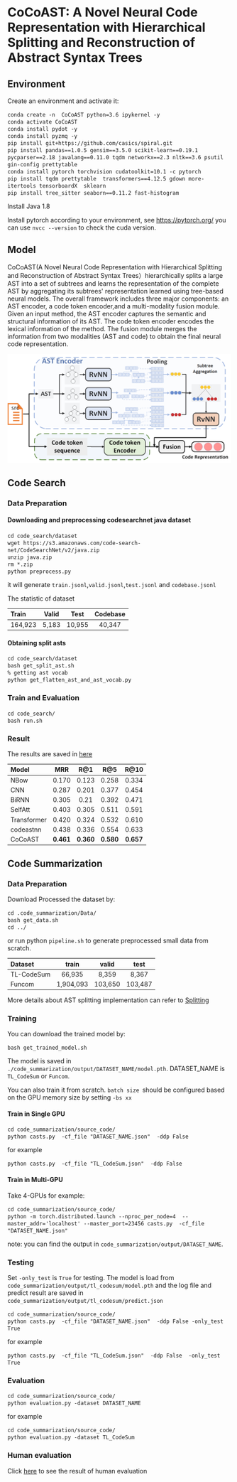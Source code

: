 # CoCoAST: A Novel Neural Code Representation with Hierarchical Splitting and Reconstruction of Abstract Syntax Trees

## Environment

Create an environment and activate it:
```
conda create -n  CoCoAST python=3.6 ipykernel -y
conda activate CoCoAST
conda install pydot -y
conda install pyzmq -y
pip install git+https://github.com/casics/spiral.git
pip install pandas==1.0.5 gensim==3.5.0 scikit-learn==0.19.1 pycparser==2.18 javalang==0.11.0 tqdm networkx==2.3 nltk==3.6 psutil gin-config prettytable
conda install pytorch torchvision cudatoolkit=10.1 -c pytorch
pip install tqdm prettytable  transformers==4.12.5 gdown more-itertools tensorboardX  sklearn
pip install tree_sitter seaborn==0.11.2 fast-histogram
```
Install Java 1.8

Install pytorch according to your environment, see https://pytorch.org/ 
you can use `nvcc --version` to check the cuda version. 

## Model

CoCoAST(A Novel Neural Code Representation with Hierarchical Splitting and Reconstruction of Abstract Syntax Trees）hierarchically splits a large AST into a set of subtrees 
and learns the representation of the complete AST by aggregating its subtrees' representation learned using tree-based neural models.
The overall framework includes three major components:
an AST encoder, a code token encoder,and a multi-modality fusion module. Given an input method, the AST encoder captures the semantic and structural information of its AST. 
The code token encoder encodes the lexical information of the method. The fusion module merges the information from two modalities (AST and code) to obtain the final neural code representation.

![1](./images/CoCoAST.png)

## Code Search

###  Data Preparation 

#### Downloading and preprocessing codesearchnet java dataset
```
cd code_search/dataset
wget https://s3.amazonaws.com/code-search-net/CodeSearchNet/v2/java.zip
unzip java.zip
rm *.zip
python preprocess.py
```
it will generate `train.jsonl`,`valid.jsonl`,`test.jsonl` and `codebase.jsonl`

The statistic of dataset

|Train|Valid|Test|Codebase|
| :--------- | :------: | :----: | :----: |
| 164,923 | 5,183 | 10,955 | 40,347 |

#### Obtaining split asts

```
cd code_search/dataset
bash get_split_ast.sh 
% getting ast vocab
python get_flatten_ast_and_ast_vocab.py
```

### Train and Evaluation

```
cd code_search/
bash run.sh
```
### Result

The results are saved in [here](code_search/saved_models/csn_java/cocoast)

|Model | MRR |R@1 |R@5 | R@10|
| :--------- | :------: | :----: | :----: | :----: |
|NBow |0.170 |0.123 |0.258 |0.334|
|CNN |0.287 |0.201 |0.377 | 0.454 |
|BiRNN |0.305 |0.21 |0.392 |0.471|
|SelfAtt |0.403 |0.305 | 0.511 |0.591 |
|Transformer |0.420 |0.324 |0.532 |0.610 |
|codeastnn |0.438 |0.336 |0.554| 0.633|
|CoCoAST |**0.461** |**0.360** |**0.580** |**0.657** |

## Code Summarization

###  Data Preparation 

Download Processed the dataset by:

```
cd .code_summarization/Data/
bash get_data.sh
cd ../
```

or
run python `pipeline.sh` to generate preprocessed small data from scratch.
   
|Dataset|train|valid|test|
| :--------- | :------: | :----: | :----: |
| TL-CodeSum | 66,935   | 8,359  | 8,367  |
| Funcom     | 1,904,093 | 103,650  | 103,487|

More details about AST splitting implementation can refer to [Splitting](Splitting)

###  Training

You can download the trained model by:

```
bash get_trained_model.sh
```

The model is saved in `./code_summarization/output/DATASET_NAME/model.pth`.
DATASET_NAME is `TL_CodeSum` or `Funcom`.

You  can also train it from scratch.
`batch size `should be configured based on the GPU memory size by setting `-bs xx`
#### Train in Single GPU
```
cd code_summarization/source_code/
python casts.py  -cf_file "DATASET_NAME.json"  -ddp False
  ```  
for example

```
python casts.py  -cf_file "TL_CodeSum.json"  -ddp False
```  
#### Train in Multi-GPU

Take 4-GPUs for example:
```
cd code_summarization/source_code/
python -m torch.distributed.launch --nproc_per_node=4  --master_addr='localhost' --master_port=23456 casts.py  -cf_file "DATASET_NAME.json" 
```
note: you can find the output in `code_summarization/output/DATASET_NAME`. 

###  Testing 

Set `-only_test` is `True` for testing. 
The model is load from `code_summarization/output/tl_codesum/model.pth`
and the log file and predict result are saved in `code_summarization/output/tl_codesum/predict.json`

```
cd code_summarization/source_code/
python casts.py  -cf_file "DATASET_NAME.json"  -ddp False -only_test True
```    
for example

```
python casts.py  -cf_file "TL_CodeSum.json"  -ddp False  -only_test True
```
### Evaluation  
```
cd code_summarization/source_code/
python evaluation.py -dataset DATASET_NAME
```

for example
```
cd code_summarization/source_code/
python evaluation.py -dataset TL_CodeSum
```
    
### Human evaluation
    
Click [here](code_summarization/human-evaluation/README.md) to see the result of human evaluation


